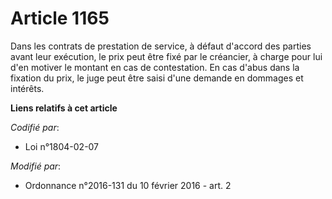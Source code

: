 # Article 1165

Dans les contrats de prestation de service, à défaut d'accord des parties avant leur exécution, le prix peut être fixé par le
créancier, à charge pour lui d'en motiver le montant en cas de contestation. En cas d'abus dans la fixation du prix, le juge
peut être saisi d'une demande en dommages et intérêts.

**Liens relatifs à cet article**

_Codifié par_:

  - Loi n°1804-02-07

_Modifié par_:

  - Ordonnance n°2016-131 du 10 février 2016 - art. 2
